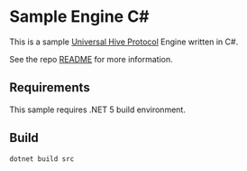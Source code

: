 # Sample Engine C# #

This is a sample [Universal Hive Protocol](https://github.com/jonthysell/Mzinga/wiki/UniversalHiveProtocol) Engine written in C#.

See the repo [README](../../README.md) for more information.

## Requirements ##

This sample requires .NET 5 build environment.

## Build ##

```
dotnet build src
```

